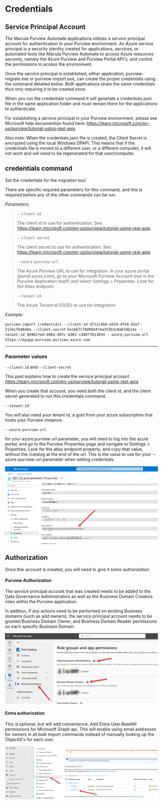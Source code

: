 # Credentials

## Service Principal Account

The Macula Purview Automate applications utilizes a service principal account for authentication to your Purview environment.  An Azure service principal is a security identity created for applications, services, or automated tools like Macula Purview Automate to access Azure resources securely, namely the Azure Purview and Purview Portal API's, and control the permissions to access the environment.

Once the service principal is established, either application, purview-migrate.exe or purview-import.exe, can create the proper credentials using the command detailed below.  Both applications share the same credentials thus only requiring it to be created once.  

When you run the credentials command it will generate a credentials.json file in the same application folder and must remain there for the applications to authenticate.

For establishing a service principal in your Purivew environment, please see Microsoft help documention found here: https://learn.microsoft.com/en-us/purview/tutorial-using-rest-apis

Also note: When the credentials.json file is created, the Client Secret is encrypted using the local Windows DPAPI.  This means that if the credentials file is moved to a different user, or a different computer, it will not work and will need to be regenerated for that user/computer.

## credentials command

Set the credentials for the migration tool

There are specific required parameters for this command, and this is required before any of the other commands can be run.

*Parameters:*

> `--client-id`
>
> The client id to use for authentication. See: https://learn.microsoft.com/en-us/purview/tutorial-using-rest-apis

> `--client-secret`
>
> The client secret to use for authentication. See: https://learn.microsoft.com/en-us/purview/tutorial-using-rest-apis

> `--azure-purview-url`
>
> The Azure Purview URL to use for integration. In your azure portal (portal.azure.com), go to your Microsoft Purview Account (not in the Purview Application itself) and select Settings > Properties.  Look for the Atlas endpoint.

> `--tenant-id`
>
> The Azure Tenant Id (GUID) to use for integration

*Example:*

`purview-import credentials --client-id d711c4b8-a919-4fe6-81e7-213ecfb46d4a --client-secret`
`5ecb67170d084474a355b3c0a834b14a --tenant-id d94627ed-d46d-407c-bd61-cd8077013034 --azure-purview-url`
`https://myapp-purview.purview.azure.com`

------

### Parameter values

`--client-id` and `--client-secret`

This post explains how to create the service principal account https://learn.microsoft.com/en-us/purview/tutorial-using-rest-apis

When you create that account, you need both the client id, and the client secret generated to run this credentials command.

`--tenant-id`

You will also need your tenant id, a guid from your azure subscription that hosts your Purview instance.

 `--azure-purview-url`

for your azure purview url parameter, you will need to log into the azure portal, and go to the Purview Properties page and navigate to Settings > Properties.  Look for the atlas endpoint property, and copy that value, without the /catalog at the end of the url.  This is the value to use for your --azure-purview-url parameter when setting credentials.

![image-20240831094342664](./portalpurivew.png?v1)



## Authorization

Once this account is created, you will need to give it some authorization.

#### Purview Authorization

The service principal account that was created needs to be added to the Data Governance Administrators as well as the Business Domain Creators roles within the Purview application.

In addition, if any actions need to be performed on existing Business domains (such as add owners), the service  principal account needs to be granted Business Domain Owner, and Business Domain Reader permissions on each specific Business Domain.

![image-20240831093248987](./purviewpermissions.png)

#### Entra authorization

This is optional, but will add convenience. Add Entra User.ReadAll permissions for Microsoft Graph api. This will enable using email addresses for owners in all bulk import commands instead of manually looking up the ObjectId's for each user.

![image-20240831085953141](./entrapermissions.png)